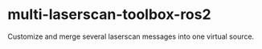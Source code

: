 # multi-laserscan-toolbox-ros2
Customize and merge several laserscan messages into one virtual source.
